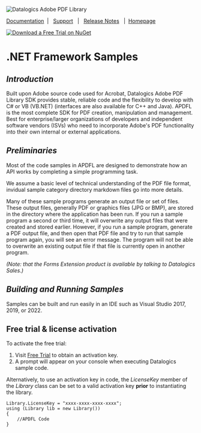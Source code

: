 ![Datalogics Adobe PDF Library](https://raw.github.com/datalogics/dl-icons/develop/DLBanner_Nuget.png)

[Documentation](https://docs.datalogics.com/apdfl18/DotNetFramework/index.html) &nbsp;| &nbsp; [Support](https://www.datalogics.com/tech-support-pdfs/) &nbsp; | &nbsp; [Release Notes](https://docs.datalogics.com/apdfl18/Release_Notes.html) &nbsp; | &nbsp;[Homepage](https://www.datalogics.com)

[![Download a Free Trial on NuGet](https://img.shields.io/nuget/dt/Adobe.PDF.Library.LM.NETFramework?color=blue&label=APDFL%20.NET%20Framework%20Free%20Trial&logo=NuGet&style=plastic)](https://www.nuget.org/packages/Adobe.PDF.Library.LM.NETFramework)

# .NET Framework Samples
## ***Introduction***
Built upon Adobe source code used for Acrobat, Datalogics Adobe PDF Library SDK provides stable, reliable code and the flexibility to develop with C# or VB (VB.NET) (interfaces are also available for C++ and Java). APDFL is the most complete SDK for PDF creation, manipulation and management. Best for enterprise/larger organizations of developers and independent software vendors (ISVs) who need to incorporate Adobe's PDF functionality into their own internal or external applications.

## ***Preliminaries***
Most of the code samples in APDFL are designed to demonstrate how an API works by completing a simple programming task.

We assume a basic level of technical understanding of the PDF file format, invidual sample category directory markdown files go into more details.

Many of these sample programs generate an output file or set of files.  These output files, generally PDF or graphics files (JPG or BMP), are stored in the directory where the application has been run. If you run a sample program a second or third time, it will overwrite any output files that were created and stored earlier.  However, if you run a sample program, generate a PDF output file, and then open that PDF file and try to run that sample program again, you will see an error message.  The program will not be able to overwrite an existing output file if that file is currently open in another program.

*(Note: that the Forms Extension product is available by talking to Datalogics Sales.)*

## ***Building and Running Samples***
Samples can be built and run easily in an IDE such as Visual Studio 2017, 2019, or 2022.

## Free trial & license activation

To activate the free trial:
1. Visit [Free Trial](https://www.datalogics.com/pdf-sdk-free-trial) to obtain an activation key.
2. A prompt will appear on your console when executing Datalogics sample code.

Alternatively, to use an activation key in code, the <em>LicenseKey</em> member of the <em>Library</em> class can be set to
a valid activation key <b>prior</b> to instantiating the library.
```
Library.LicenseKey = "xxxx-xxxx-xxxx-xxxx";
using (Library lib = new Library())
{
    //APDFL Code
}
```